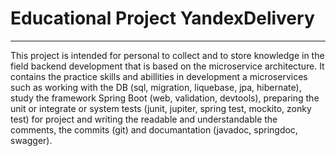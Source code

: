 # Educational Project YandexDelivery
____
This project is intended for personal to collect and to store knowledge in the field backend development that is based on the microservice architecture.
It contains the practice skills and abillities in development a microservices such as working with the DB (sql, migration, liquebase, jpa, hibernate), study the framework Spring Boot (web, validation, devtools),  preparing the unit or integrate or system tests (junit, jupiter, spring test, mockito, zonky test) for project and writing the readable and understandable the comments, the commits (git) and documantation (javadoc, springdoc, swagger).
